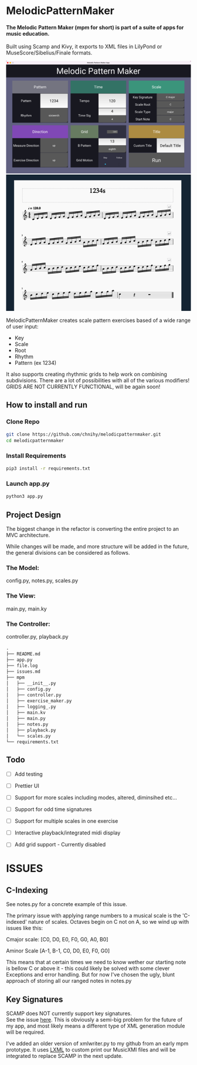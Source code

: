 # MelodicPatternMaker
#### The Melodic Pattern Maker (mpm for short) is part of a suite of apps for music education.  
Built using Scamp and Kivy, it exports to XML files in LilyPond or MuseScore/Sibelius/Finale formats.

<img src="/images/preview.png">
<img src="/images/preview2.png">


MelodicPatternMaker creates scale pattern exercises based of a wide range of user input:
  * Key
  * Scale
  * Root
  * Rhythm
  * Pattern (ex 1234)

It also supports creating rhythmic grids to help work on combining subdivisions. There are a lot of possibilities with all of the various modifiers! GRIDS ARE NOT CURRENTLY FUNCTIONAL, will be again soon!

## How to install and run
### Clone Repo
```bash
git clone https://github.com/chnihy/melodicpatternmaker.git
cd melodicpatternmaker
```
### Install Requirements
```bash
pip3 install -r requirements.txt
```
### Launch app.py
```bash
python3 app.py
```

## Project Design
The biggest change in the refactor is converting the entire project to an MVC architecture.

While changes will be made, and more structure will be added in the future, the general divisions
can be considered as follows.

### The Model:
config.py, notes.py, scales.py

### The View:
main.py, main.ky

### The Controller:
controller.py, playback.py

```
.
├── README.md
├── app.py
├── file.log
├── issues.md
├── mpm
│   ├── __init__.py
│   ├── config.py
│   ├── controller.py
│   ├── exercise_maker.py
│   ├── logging_.py
│   ├── main.kv
│   ├── main.py
│   ├── notes.py
│   ├── playback.py
│   └── scales.py
└── requirements.txt
```

## Todo
- [ ] Add testing
- [ ] Prettier UI
- [ ] Support for more scales including modes, altered, diminsihed etc...
- [ ] Support for odd time signatures
- [ ] Support for multiple scales in one exercise
- [ ] Interactive playback/integrated midi display
- [ ] Add grid support - Currently disabled 


# ISSUES

## C-Indexing
See notes.py for a concrete example of this issue.

The primary issue with applying range numbers to a musical scale is 
the 'C-indexed' nature of scales.  Octaves begin on C not on A, so 
we wind up with issues like this:

Cmajor scale:
[C0, D0, E0, F0, G0, A0, B0]

Aminor Scale
[A-1, B-1, C0, D0, E0, F0, G0]

This means that at certain times we need to know wether our starting note is bellow 
C or above it - this could likely be solved with some clever Exceptions and error handling.
But for now I've chosen the ugly, blunt approach of storing all our ranged notes in notes.py


## Key Signatures
SCAMP does NOT currently support key signatures.  
See the issue <a href="https://scampsters.marcevanstein.com/t/key-signature">here</a>.  This is
obviously a semi-big problem for the future of my app, and most likely means a different type of 
XML generation module will be required.

I've added an older version of xmlwriter.py to my github from an early mpm prototype.
It uses <a href="https://lxml.de/">LXML</a> to custom print our MusicXMl files and will be integrated to replace
SCAMP in the next update.


